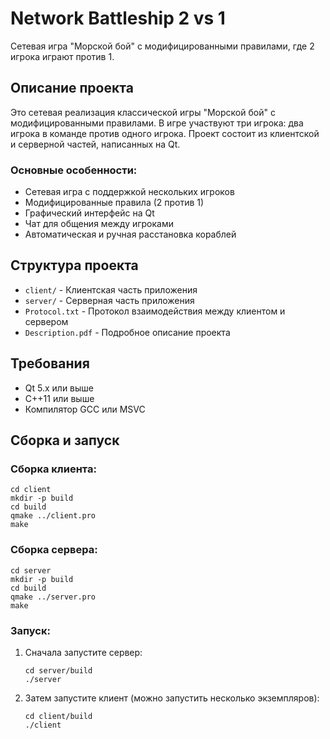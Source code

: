 # Network Battleship 2 vs 1

Сетевая игра "Морской бой" с модифицированными правилами, где 2 игрока играют против 1.

## Описание проекта

Это сетевая реализация классической игры "Морской бой" с модифицированными правилами. В игре участвуют три игрока: два игрока в команде против одного игрока. Проект состоит из клиентской и серверной частей, написанных на Qt.

### Основные особенности:
- Сетевая игра с поддержкой нескольких игроков
- Модифицированные правила (2 против 1)
- Графический интерфейс на Qt
- Чат для общения между игроками
- Автоматическая и ручная расстановка кораблей

## Структура проекта

- `client/` - Клиентская часть приложения
- `server/` - Серверная часть приложения
- `Protocol.txt` - Протокол взаимодействия между клиентом и сервером
- `Description.pdf` - Подробное описание проекта

## Требования

- Qt 5.x или выше
- C++11 или выше
- Компилятор GCC или MSVC

## Сборка и запуск

### Сборка клиента:
```
cd client
mkdir -p build
cd build
qmake ../client.pro
make
```

### Сборка сервера:
```
cd server
mkdir -p build
cd build
qmake ../server.pro
make
```

### Запуск:
1. Сначала запустите сервер:
   ```
   cd server/build
   ./server
   ```
2. Затем запустите клиент (можно запустить несколько экземпляров):
   ```
   cd client/build
   ./client
   ```